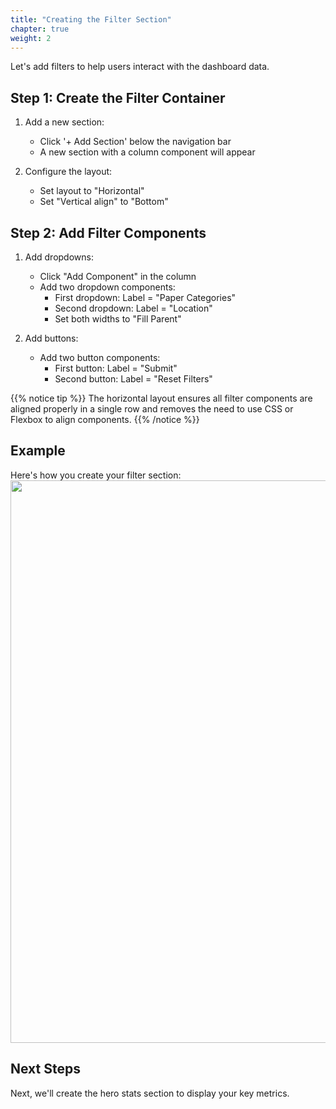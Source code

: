 ```yaml
---
title: "Creating the Filter Section"
chapter: true
weight: 2
---
```


Let's add filters to help users interact with the dashboard data.

## Step 1: Create the Filter Container

1. Add a new section:

   - Click '+ Add Section' below the navigation bar
   - A new section with a column component will appear

2. Configure the layout:

   - Set layout to "Horizontal"
   - Set "Vertical align" to "Bottom"

## Step 2: Add Filter Components

1. Add dropdowns:

   - Click "Add Component" in the column
   - Add two dropdown components:
     - First dropdown: Label = "Paper Categories"
     - Second dropdown: Label = "Location"
     - Set both widths to "Fill Parent"

2. Add buttons:

   - Add two button components:
     - First button: Label = "Submit"
     - Second button: Label = "Reset Filters"

{{% notice tip %}}
The horizontal layout ensures all filter components are aligned properly in a single row and removes the need to use CSS or Flexbox to align components.
{{% /notice %}}

## Example

Here's how you create your filter section:
<br>
<img src="/images/gifs/filter-add-components.gif" width="1200" height="900" />

## Next Steps

Next, we'll create the hero stats section to display your key metrics.
